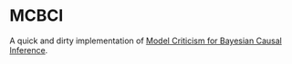 # MCBCI


A quick and dirty implementation of [Model Criticism for Bayesian Causal Inference](https://arxiv.org/abs/1610.09037).